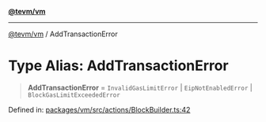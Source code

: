 [**@tevm/vm**](../README.md)

***

[@tevm/vm](../globals.md) / AddTransactionError

# Type Alias: AddTransactionError

> **AddTransactionError** = `InvalidGasLimitError` \| `EipNotEnabledError` \| `BlockGasLimitExceededError`

Defined in: [packages/vm/src/actions/BlockBuilder.ts:42](https://github.com/evmts/tevm-monorepo/blob/main/packages/vm/src/actions/BlockBuilder.ts#L42)

